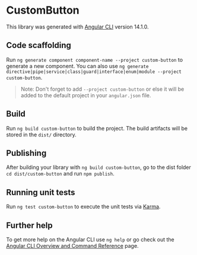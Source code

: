# CustomButton

This library was generated with [Angular CLI](https://github.com/angular/angular-cli) version 14.1.0.

## Code scaffolding

Run `ng generate component component-name --project custom-button` to generate a new component. You can also use `ng generate directive|pipe|service|class|guard|interface|enum|module --project custom-button`.
> Note: Don't forget to add `--project custom-button` or else it will be added to the default project in your `angular.json` file. 

## Build

Run `ng build custom-button` to build the project. The build artifacts will be stored in the `dist/` directory.

## Publishing

After building your library with `ng build custom-button`, go to the dist folder `cd dist/custom-button` and run `npm publish`.

## Running unit tests

Run `ng test custom-button` to execute the unit tests via [Karma](https://karma-runner.github.io).

## Further help

To get more help on the Angular CLI use `ng help` or go check out the [Angular CLI Overview and Command Reference](https://angular.io/cli) page.
